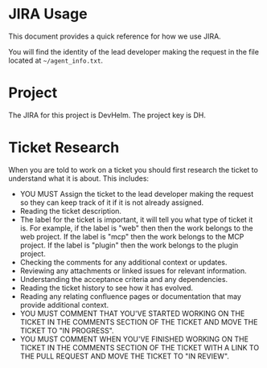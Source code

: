 JIRA Usage
==========

This document provides a quick reference for how we use JIRA.

You will find the identity of the lead developer making the request in the file located at `~/agent_info.txt`.

# Project

The JIRA for this project is DevHelm. The project key is DH.

# Ticket Research

When you are told to work on a ticket you should first research the ticket to understand what it is about. This includes:

* YOU MUST Assign the ticket to the lead developer  making the request so they can keep track of it if it is not already assigned.
* Reading the ticket description.
* The label for the ticket is important, it will tell you what type of ticket it is. For example, if the label is "web" then then the work belongs to the web project. If the label is "mcp" then the work belongs to the MCP project. If the label is "plugin" then the work belongs to the plugin project.
* Checking the comments for any additional context or updates.
* Reviewing any attachments or linked issues for relevant information.
* Understanding the acceptance criteria and any dependencies.
* Reading the ticket history to see how it has evolved.
* Reading any relating confluence pages or documentation that may provide additional context.
* YOU MUST COMMENT THAT YOU'VE STARTED WORKING ON THE TICKET IN THE COMMENTS SECTION OF THE TICKET AND MOVE THE TICKET TO "IN PROGRESS".
* YOU MUST COMMENT WHEN YOU'VE FINISHED WORKING ON THE TICKET IN THE COMMENTS SECTION OF THE TICKET WITH A LINK TO THE PULL REQUEST AND MOVE THE TICKET TO "IN REVIEW".
